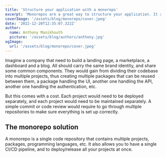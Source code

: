 ```yaml
---
title: 'Structure your application with a monorepo'
excerpt: 'Monorepos are a great way to structure your application. It allows you to have a single repository for all your projects, and to share code between them. But it also comes with some drawbacks. Let's see if it's the right solution for you.'
coverImage: '/assets/blog/monorepo/cover.jpeg'
date: '2022-12-20T12:35:07.322Z'
author:
  name: Anthony Manikhouth
  picture: '/assets/blog/authors/anthony.jpg'
ogImage:
  url: '/assets/blog/monorepo/cover.jpeg'
---
```


Imagine a company that need to build a landing page, a marketplace, a dashboard and a blog. All should carry the same brand identity, and share some common components. They would gain from dividing their codebase into multiple projects, thus creating multiple packages that can be reused between them, a package handling the UI, another one handling the API, another one handling the authentication, etc. 

But this comes with a cost. Each project would need to be deployed separately, and each project would need to be maintained separately. A simple commit or code review would require to go through multiple repositories to make sure everything is set up correctly.

## The monorepo solution
A monorepo is a single code repository that contains multiple projects, packages, programming languages, etc. It also allows you to have a single CI/CD pipeline, and to deploy/release all your projects at once. 